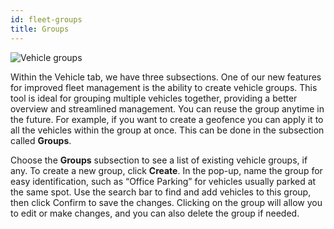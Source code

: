 ```yaml
---
id: fleet-groups
title: Groups
---
```


![Vehicle groups](/img/cloud/fleet_management/groups/vehicles_groups.png)

Within the Vehicle tab, we have three subsections. One of our new features for 
improved fleet management is the ability to create vehicle groups.  This tool 
is ideal for grouping multiple vehicles together, providing a better overview 
and streamlined management. You can reuse the group anytime in the future. For 
example, if you want to create a geofence you can apply it to all the vehicles 
within the group at once. This can be done in the subsection called **Groups**.

Choose the **Groups** subsection to see a list of existing vehicle groups, if any.
To create a new group, click **Create**. In the pop-up, name the group for easy 
identification, such as “Office Parking” for vehicles usually parked at the same 
spot. Use the search bar to find and add vehicles to this group, then click Confirm 
to save the changes. Clicking on the group will allow you to edit or make changes,
and you can also delete the group if needed. 

